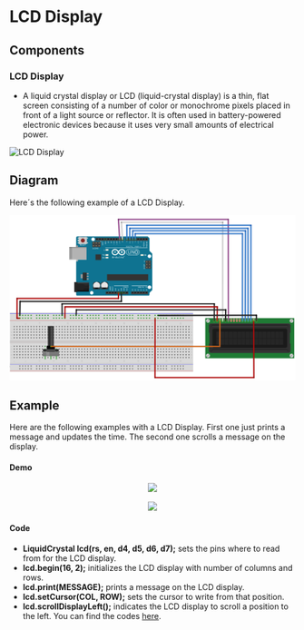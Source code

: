 # LCD Display

## Components 
### LCD Display

* A liquid crystal display or LCD (liquid-crystal display) is a thin, flat screen consisting of a number of color or monochrome pixels placed in front of a light source or reflector. It is often used in battery-powered electronic devices because it uses very small amounts of electrical power.

<img title="LCD Display" src="https://cdn.shopify.com/s/files/1/1509/1638/products/16x2_LCD_blaues_Display_1500x.jpg" width=200/>

## Diagram

Here´s the following example of a LCD Display.

![LCD Display diagram](./img/LCD_Display_diagram.png)

## Example

Here are the following examples with a LCD Display. First one just prints a message and updates the time. The second one scrolls a message on the display.

#### Demo
<p align="center"><img src="./img/LCD_Display_demo_1.gif"/></p>

<p align="center"><img src="./img/LCD_Display_demo_2.gif"/></p>

#### Code

* **LiquidCrystal lcd(rs, en, d4, d5, d6, d7);** sets the pins where to read from for the LCD display.
* **lcd.begin(16, 2);** initializes the LCD display with number of columns and rows.
* **lcd.print(MESSAGE);** prints a message on the LCD display.
* **lcd.setCursor(COL, ROW);** sets the cursor to write from that position.
* **lcd.scrollDisplayLeft();** indicates the LCD display to scroll a position to the left.
You can find the codes [here](./src).
